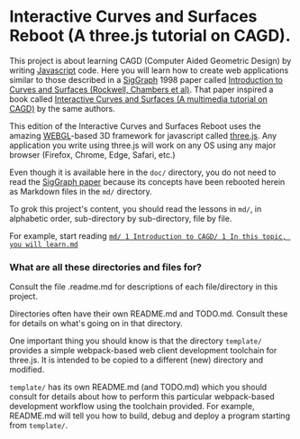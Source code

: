 # Interactive Curves and Surfaces Reboot (A three.js tutorial on CAGD).

This project is about learning CAGD (Computer Aided Geometric Design) by writing [Javascript](https://en.wikipedia.org/wiki/JavaScript) code.  Here you will learn how to create web applications similar to those described in a [SigGraph](https://en.wikipedia.org/wiki/SIGGRAPH) 1998 paper called [Introduction to Curves and Surfaces (Rockwell, Chambers et al)](doc/intro_to_curves.pdf). That paper inspired a book called [Interactive Curves and Surfaces (A multimedia tutorial on CAGD)](https://www.amazon.com/Interactive-Curves-Surfaces-Multimedia-Tutorial/dp/1558604057) by the same authors.

This edition of the Interactive Curves and Surfaces Reboot uses the amazing [WEBGL](https://en.wikipedia.org/wiki/WebGL)-based 3D framework for javascript called [three.js](https://threejs.org/).  Any application you write using three.js will work on any OS using any major browser (Firefox, Chrome, Edge, Safari, etc.)

Even though it is available here in the `doc/` directory, you do not need to read the [SigGraph paper](doc/intro_to_curves.pdf) because its concepts have been rebooted herein as Markdown files in the `md/` directory.  

To grok this project's content, you should read the lessons in `md/`, in alphabetic order, sub-directory by sub-directory, file by file.

For example, start reading <a href="md/ 1 Introduction to CAGD/ 1 In this topic, you will learn.md">`md/ 1 Introduction to CAGD/ 1 In this topic, you will learn.md`</a>



### What are all these directories and files for?

Consult the file .readme.md for descriptions of each file/directory in this project.

Directories often have their own README.md and TODO.md.  Consult these for details on what's going on in that directory.

One important thing you should know is that the directory `template/`   provides a simple webpack-based web client development toolchain for three.js. It is intended to be copied to a different (new) directory and modified.  

`template/` has its own README.md (and TODO.md) which you should consult for details about how to perform this particular webpack-based development workflow using the toolchain provided.  For example, README.md will tell you how to build, debug and deploy a program starting from `template/`.



